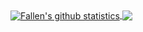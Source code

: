 <a href="https://github.com/theglitchh">
  <img align="center" src="https://github-readme-stats.vercel.app/api?username=thefallnn&show_icons=true&include_all_commits=true&count_private=true&theme=nord" alt="Fallen's github statistics" />
</a>
 <a href="https://github.com/theglitchh">
  <img align="center" src="https://github-readme-stats.vercel.app/api/top-langs/?username=thefallnn&layout=compact&theme=nord" />
</a>

<!-- <a href="https://github.com/theglitchh">
  <img align="center" src="https://github-readme-stats.vercel.app/api/pin/?username=theglitchh&layout=compact&repo=theglitchh.github.io&theme=vue-dark" />
</a> -->
<!-- <img src="dnd/dnd.gif" width="600" height="300" /> -->
